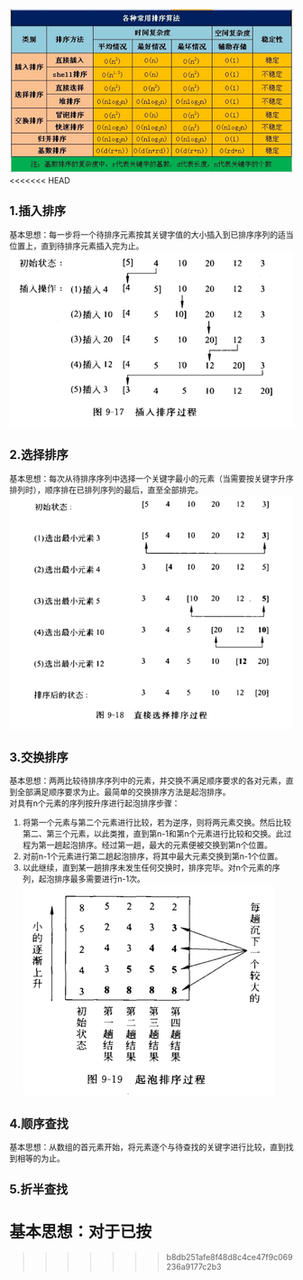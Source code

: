 ![八大排序算法性能](./img/八大排序算法性能.png)
<<<<<<< HEAD

## 1.插入排序
基本思想：每一步将一个待排序元素按其关键字值的大小插入到已排序序列的适当位置上，直到待排序元素插入完为止。
![9-17(插入排序)](./img/9-17(插入排序).png)

## 2.选择排序
基本思想：每次从待排序序列中选择一个关键字最小的元素（当需要按关键字升序排列时），顺序排在已排列序列的最后，直至全部排完。
![9-18(直接选择排序)](./img/9-18(直接选择排序).png)

## 3.交换排序
基本思想：两两比较待排序序列中的元素，并交换不满足顺序要求的各对元素，直到全部满足顺序要求为止。最简单的交换排序方法是起泡排序。</br>
对具有n个元素的序列按升序进行起泡排序步骤：</br>
1. 将第一个元素与第二个元素进行比较，若为逆序，则将两元素交换。然后比较第二、第三个元素，以此类推，直到第n-1和第n个元素进行比较和交换。此过程为第一趟起泡排序。经过第一趟，最大的元素便被交换到第n个位置。
2. 对前n-1个元素进行第二趟起泡排序，将其中最大元素交换到第n-1个位置。
3. 以此继续，直到某一趟排序未发生任何交换时，排序完毕。对n个元素的序列，起泡排序最多需要进行n-1次。
![9-19(冒泡排序)](./img/9-19(冒泡排序).png)

## 4.顺序查找
基本思想：从数组的首元素开始，将元素逐个与待查找的关键字进行比较，直到找到相等的为止。

## 5.折半查找
基本思想：对于已按
=======
>>>>>>> b8db251afe8f48d8c4ce47f9c069236a9177c2b3
